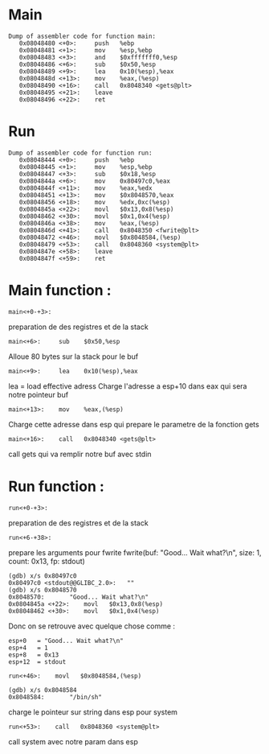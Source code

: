 # Main
```
Dump of assembler code for function main:
   0x08048480 <+0>:     push   %ebp
   0x08048481 <+1>:     mov    %esp,%ebp
   0x08048483 <+3>:     and    $0xfffffff0,%esp
   0x08048486 <+6>:     sub    $0x50,%esp
   0x08048489 <+9>:     lea    0x10(%esp),%eax
   0x0804848d <+13>:    mov    %eax,(%esp)
   0x08048490 <+16>:    call   0x8048340 <gets@plt>
   0x08048495 <+21>:    leave  
   0x08048496 <+22>:    ret   
```

# Run
```
Dump of assembler code for function run:
   0x08048444 <+0>:     push   %ebp
   0x08048445 <+1>:     mov    %esp,%ebp
   0x08048447 <+3>:     sub    $0x18,%esp
   0x0804844a <+6>:     mov    0x80497c0,%eax
   0x0804844f <+11>:    mov    %eax,%edx
   0x08048451 <+13>:    mov    $0x8048570,%eax
   0x08048456 <+18>:    mov    %edx,0xc(%esp)
   0x0804845a <+22>:    movl   $0x13,0x8(%esp)
   0x08048462 <+30>:    movl   $0x1,0x4(%esp)
   0x0804846a <+38>:    mov    %eax,(%esp)
   0x0804846d <+41>:    call   0x8048350 <fwrite@plt>
   0x08048472 <+46>:    movl   $0x8048584,(%esp)
   0x08048479 <+53>:    call   0x8048360 <system@plt>
   0x0804847e <+58>:    leave  
   0x0804847f <+59>:    ret
```

# Main function :

`main<+0-+3>:`

preparation de des registres et de la stack

`main<+6>:     sub    $0x50,%esp`

Alloue 80 bytes sur la stack pour le buf

`main<+9>:     lea    0x10(%esp),%eax`

lea = load effective adress
Charge l'adresse a esp+10 dans eax qui sera notre pointeur buf

`main<+13>:    mov    %eax,(%esp)`

Charge cette adresse dans esp qui prepare le parametre de la fonction gets

`main<+16>:    call   0x8048340 <gets@plt>`

call gets qui va remplir notre buf avec stdin

# Run function :

`run<+0-+3>:`

preparation de des registres et de la stack

`run<+6-+38>:`

prepare les arguments pour fwrite
fwrite(buf: "Good... Wait what?\n", size: 1, count: 0x13, fp: stdout)

```
(gdb) x/s 0x80497c0
0x80497c0 <stdout@@GLIBC_2.0>:   ""
(gdb) x/s 0x8048570
0x8048570:       "Good... Wait what?\n"
0x0804845a <+22>:    movl   $0x13,0x8(%esp)
0x08048462 <+30>:    movl   $0x1,0x4(%esp)
```

Donc on se retrouve avec quelque chose comme :
```
esp+0   = "Good... Wait what?\n"
esp+4   = 1
esp+8   = 0x13
esp+12  = stdout
```

`run<+46>:    movl   $0x8048584,(%esp)`

```
(gdb) x/s 0x8048584
0x8048584:       "/bin/sh"
```
charge le pointeur sur string dans esp pour system

`run<+53>:    call   0x8048360 <system@plt>`

call system avec notre param dans esp
